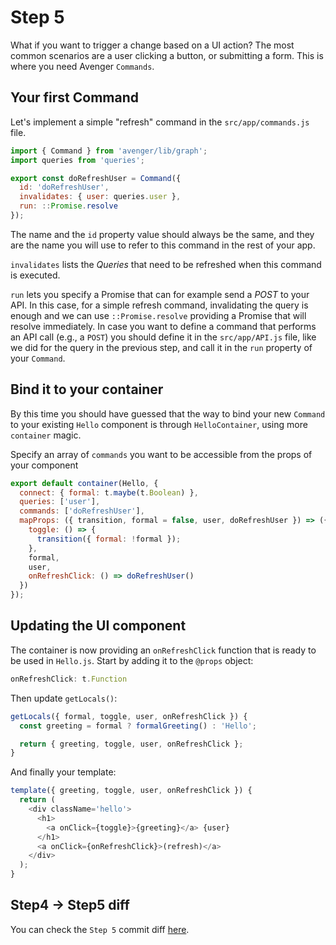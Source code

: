 # Step 5

What if you want to trigger a change based on a UI action? The most common scenarios are a user clicking a button, or submitting a form. This is where you need Avenger `Commands`.

## Your first Command

Let's implement a simple "refresh" command in the `src/app/commands.js` file.

```js
import { Command } from 'avenger/lib/graph';
import queries from 'queries';

export const doRefreshUser = Command({
  id: 'doRefreshUser',
  invalidates: { user: queries.user },
  run: ::Promise.resolve
});
```

The name and the `id` property value should always be the same, and they are the name you will use to refer to this command in the rest of your app.

`invalidates` lists the _Queries_ that need to be refreshed when this command is executed.

`run` lets you specify a Promise that can for example send a _POST_ to your API. In this case, for a simple refresh command, invalidating the query is enough and we can use `::Promise.resolve` providing a Promise that will resolve immediately. In case you want to define a command that performs an API call (e.g., a `POST`) you should define it in the `src/app/API.js` file, like we did for the query in the previous step, and call it in the `run` property of your `Command`.

## Bind it to your container

By this time you should have guessed that the way to bind your new `Command` to your existing `Hello` component is through `HelloContainer`, using more `container` magic.

Specify an array of `commands` you want to be accessible from the props of your component

```js
export default container(Hello, {
  connect: { formal: t.maybe(t.Boolean) },
  queries: ['user'],
  commands: ['doRefreshUser'],
  mapProps: ({ transition, formal = false, user, doRefreshUser }) => ({
    toggle: () => {
      transition({ formal: !formal });
    },
    formal,
    user,
    onRefreshClick: () => doRefreshUser()
  })
});
```

## Updating the UI component

The container is now providing an `onRefreshClick` function that is ready to be used in `Hello.js`. Start by adding it to the `@props` object:

```js
onRefreshClick: t.Function
```

Then update `getLocals()`:

```js
getLocals({ formal, toggle, user, onRefreshClick }) {
  const greeting = formal ? formalGreeting() : 'Hello';

  return { greeting, toggle, user, onRefreshClick };
}
```

And finally your template:

```js
template({ greeting, toggle, user, onRefreshClick }) {
  return (
    <div className='hello'>
      <h1>
        <a onClick={toggle}>{greeting}</a> {user}
      </h1>
      <a onClick={onRefreshClick}>(refresh)</a>
    </div>
  );
}
```

## Step4 -> Step5 diff

You can check the `Step 5` commit diff [here](https://github.com/buildo/webseed/commits/tutorial).
